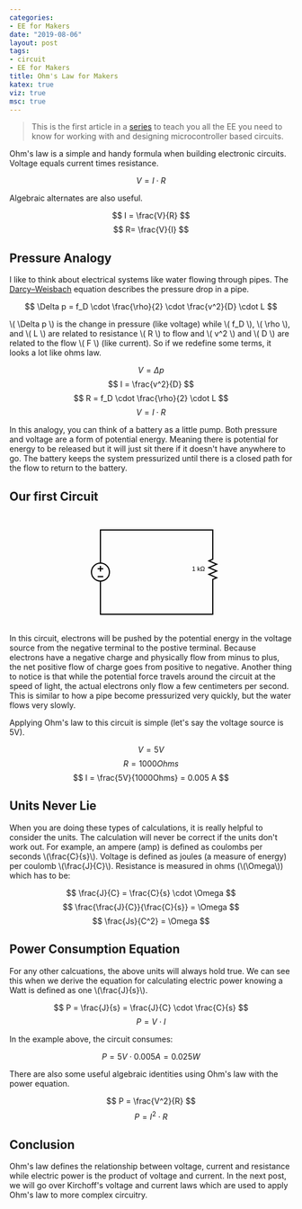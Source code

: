 ```yaml
---
categories:
- EE for Makers
date: "2019-08-06"
layout: post
tags:
- circuit
- EE for Makers
title: Ohm's Law for Makers
katex: true
viz: true
msc: true
---
```


> This is the first article in a [series](/tags/EE-for-Makers/) to teach you all the EE you need to know for working with and designing microcontroller based circuits.

Ohm's law is a simple and handy formula when building electronic circuits. Voltage equals current times resistance.

$$ V=I \cdot R $$
 
Algebraic alternates are also useful.

$$ I = \frac{V}{R} $$
$$ R= \frac{V}{I} $$

## Pressure Analogy

I like to think about electrical systems like water flowing through pipes. The [Darcy–Weisbach](https://en.wikipedia.org/wiki/Darcy%E2%80%93Weisbach_equation) equation describes the pressure drop in a pipe.

$$ \Delta p = f_D \cdot \frac{\rho}{2} \cdot \frac{v^2}{D} \cdot L $$

\\( \Delta p \\) is the change in pressure (like voltage) while \\( f_D \\), \\( \rho \\), and \\( L \\) are related to resistance \\( R \\) to flow and \\( v^2 \\) and \\( D \\) are related to the flow \\( F \\) (like current). So if we redefine some terms, it looks a lot like ohms law.

$$ V = \Delta p $$
$$ I = \frac{v^2}{D} $$
$$ R = f_D \cdot \frac{\rho}{2} \cdot L $$
$$ V = I \cdot R $$

In this analogy, you can think of a battery as a little pump. Both pressure and voltage are a form of potential energy. Meaning there is potential for energy to be released but it will just sit there if it doesn't have anywhere to go. The battery keeps
the system pressurized until there is a closed path for the flow to return to the battery.

## Our first Circuit

<center>
<svg version="1.1" width="260" height="200" xmlns="http://www.w3.org/2000/svg">
	<line x1="240" y1="40" x2="240" y2="50" style="stroke:rgb(0, 0, 0);stroke-linecap:square;stroke-width:2" />
	<line x1="240" y1="50" x2="240" y2="60" style="stroke:rgb(0, 0, 0);stroke-linecap:square;stroke-width:2" />
	<line x1="240" y1="30" x2="240" y2="40" style="stroke:rgb(0, 0, 0);stroke-linecap:square;stroke-width:2" />
	<line x1="240" y1="50" x2="240" y2="80" style="stroke:rgb(0, 0, 0);stroke-linecap:square;stroke-width:2" />
	<line x1="240" y1="120" x2="240" y2="150" style="stroke:rgb(0, 0, 0);stroke-linecap:square;stroke-width:2" />
	<path d="M 240,80 L 240,82 L 233,85 L 247,91 L 233,97 L 247,103 L 233,109 L 247,115 L 240,118 L 240,120" style="fill-opacity:0;fill:rgb(0, 0, 0);stroke:rgb(0, 0, 0);stroke-linecap:square;stroke-width:2" />
	<text x="226" y="100" style="font-family:Arial;font-size:11px;text-anchor:end" dy=".3em">1 kΩ</text>
	<line x1="240" y1="130" x2="240" y2="180" style="stroke:rgb(0, 0, 0);stroke-linecap:square;stroke-width:2" />
	<line x1="40" y1="30" x2="40" y2="89" style="stroke:rgb(0, 0, 0);stroke-linecap:square;stroke-width:2" />
	<ellipse cx="40" cy="105" rx="16" ry="16" style="fill-opacity:0;fill:rgb(0, 0, 0);stroke:rgb(0, 0, 0);stroke-width:2" />
	<line x1="40" y1="121" x2="40" y2="180" style="stroke:rgb(0, 0, 0);stroke-linecap:square;stroke-width:2" />
	<path d="M 40,105 M 40,95 L 40,103 M 36,99 L 44,99 M 36,113 L 44,113" style="fill-opacity:0;fill:rgb(0, 0, 0);stroke:rgb(0, 0, 0);stroke-linecap:square;stroke-width:2" />
	<line x1="40" y1="30" x2="240" y2="30" style="stroke:rgb(0, 0, 0);stroke-linecap:square;stroke-width:2" />
	<line x1="40" y1="180" x2="240" y2="180" style="stroke:rgb(0, 0, 0);stroke-linecap:square;stroke-width:2" />
</svg></center>

In this circuit, electrons will be pushed by the potential energy in the voltage source from the negative terminal to the postive terminal. Because electrons have a negative charge and physically flow from minus to plus, the net positive flow of charge goes from positive to negative. Another thing to notice is that while the potential force travels around the circuit at the speed of light, the actual electrons only flow a few centimeters per second. This is similar to how a pipe become pressurized very quickly, but the water flows very slowly.

Applying Ohm's law to this circuit is simple (let's say the voltage source is 5V).

$$ V = 5V $$
$$ R = 1000 Ohms $$
$$ I = \frac{5V}{1000Ohms} = 0.005 A $$

## Units Never Lie

When you are doing these types of calculations, it is really helpful to consider the units. The calculation will never be correct if the units don't work out. For example, an ampere (amp) is defined as coulombs per seconds \\(\frac{C}{s}\\). Voltage is defined as joules (a measure of energy) per coulomb \\(\frac{J}{C}\\). Resistance is measured in ohms (\\(\Omega\\)) which has to be:

$$ \frac{J}{C} = \frac{C}{s} \cdot \Omega $$
$$ \frac{\frac{J}{C}}{\frac{C}{s}} = \Omega $$
$$ \frac{Js}{C^2} = \Omega $$

## Power Consumption Equation

For any other calcuations, the above units will always hold true. We can see this when we derive the equation for calculating electric power knowing a Watt is defined as one \\(\frac{J}{s}\\).

$$ P = \frac{J}{s} = \frac{J}{C} \cdot \frac{C}{s} $$
$$ P = V \cdot I $$

In the example above, the circuit consumes:

$$ P = 5V \cdot 0.005A = 0.025 W $$

There are also some useful algebraic identities using Ohm's law with the power equation.

$$ P = \frac{V^2}{R} $$
$$ P = I^2 \cdot R $$

## Conclusion

Ohm's law defines the relationship between voltage, current and resistance while electric power is the product of voltage and current. In the next post, we will go over Kirchoff's voltage and current laws which are used to apply Ohm's law to more complex circuitry.


